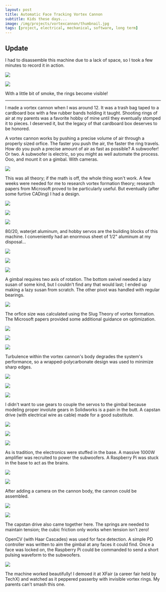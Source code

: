 ```yaml
---
layout: post
title: Automatic Face Tracking Vortex Cannon
subtitle: Kids these days...
image: /img/projects/vortexcannon/thumbnail.jpg
tags: [project, electrical, mechanical, software, long term]
---
```

## Update
I had to disassemble this machine due to a lack of space, so I took a few minutes to record it in action.

![](/img/projects/vortexcannon/23.gif)

![](/img/projects/vortexcannon/24.gif)

With a little bit of smoke, the rings become visible!

<hr>

I made a vortex cannon when I was around 12. It was a trash bag taped to a cardboard box with a few rubber bands holding it taught. Shooting rings of air at my parents was a favorite hobby of mine until they eventually stomped it to pieces. I deserved it, but the legacy of that cardboard box deserves to be honored.

A vortex cannon works by pushing a precise volume of air through a properly sized orfice. The faster you push the air, the faster the ring travels. How do you push a precise amount of air as fast as possible? A subwoofer! Or two. A subwoofer is electric, so you might as well automate the process. Ooo, and mount it on a gimbal. With cameras.

![](/img/projects/vortexcannon/1.png)

This was all theory; if the math is off, the whole thing won't work. A few weeks were needed for me to research vortex formation theory; research papers from Microsoft proved to be particularly useful. But eventually (after some furtive CADing) I had a design.

![](/img/projects/vortexcannon/2.jpg)

![](/img/projects/vortexcannon/3.jpg)

![](/img/projects/vortexcannon/4.jpg)

80/20, waterjet aluminum, and hobby servos are the building blocks of this machine. I conveniently had an enormous sheet of 1/2" aluminum at my disposal...

![](/img/projects/vortexcannon/5.jpg)

![](/img/projects/vortexcannon/6.jpg)

![](/img/projects/vortexcannon/7.jpg)

A gimbal requires two axis of rotation. The bottom swivel needed a lazy susan of some kind, but I couldn't find any that would last; I ended up making a lazy susan from scratch. The other pivot was handled with regular bearings.

![](/img/projects/vortexcannon/8.jpg)

The orfice size was calculated using the Slug Theory of vortex formation. The Microsoft papers provided some additional guidance on optimization.

![](/img/projects/vortexcannon/9.jpg)

![](/img/projects/vortexcannon/10.jpg)

![](/img/projects/vortexcannon/11.jpg)

Turbulence within the vortex cannon's body degrades the system's performance, so a wrapped-polycarbonate design was used to minimize sharp edges.

![](/img/projects/vortexcannon/12.jpg)

![](/img/projects/vortexcannon/13.jpg)

![](/img/projects/vortexcannon/14.jpg)

I didn't want to use gears to couple the servos to the gimbal because modeling proper involute gears in Solidworks is a pain in the butt. A capstan drive (with electrical wire as cable) made for a good substitute.

![](/img/projects/vortexcannon/15.jpg)

![](/img/projects/vortexcannon/16.jpg)

![](/img/projects/vortexcannon/17.jpg)

As is tradition, the electronics were stuffed in the base. A massive 1000W amplifier was recruited to power the subwoofers. A Raspberry Pi was stuck in the base to act as the brains.

![](/img/projects/vortexcannon/18.jpg)

![](/img/projects/vortexcannon/19.jpg)

After adding a camera on the cannon body, the cannon could be assembled.

![](/img/projects/vortexcannon/20.jpg)

![](/img/projects/vortexcannon/21.jpg)

The capstan drive also came together here. The springs are needed to maintain tension; the cubic friction only works when tension isn't zero!

OpenCV (with Haar Cascades) was used for face detection. A simple PD controller was written to aim the gimbal at any faces it could find. Once a face was locked on, the Raspberry Pi could be commanded to send a short pulsing waveform to the subwoofers.

![](/img/projects/vortexcannon/22.jpg)

The machine worked beautifully! I demoed it at XFair (a career fair held by TechX) and watched as it peppered passerby with invisible vortex rings. My parents can't smash this one.